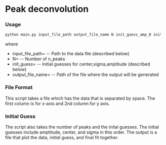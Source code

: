 # Peak deconvolution


### Usage

```py
python main.py input_file_path output_file_name N init_guess_amp_0 init_guess_center_0 init_guess_sigma_0 ... init_guess_amp_N-1 init_guess_center_N-1 init_guess_sigma_N-1
```

where
- input_file_path=<str>	-- 	Path to the data file (described below)
- N=<int>					-- 	Number of n_peaks
- init_guess=<float>		--  Initial guesses for center,sigma,amplitude (described below)
- output_file_name=<str>	--  Path of the file where the output will be generated

### File Format
This script takes a file which has the data that is separated by space. The first column is for x-axis and 2nd column for y axis.

### Initial Guess
The script also takes the number of peaks and the inital guesses. The initial guesses include amptitude, center, and sigma in this order. The output is a file that plot the data, initial guess, and final fit together.
